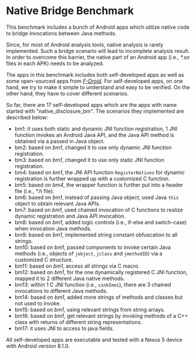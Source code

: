 # Native Bridge Benchmark
This benchmark includes a bunch of Android apps which utilize native code to bridge invocations between Java methods. 

Since, for most of Android analysis tools, native analysis is rarely implemented. Such a bridge scenario will lead to incomplete analysis result. In order to overcome this barrier, the native part of an Android app (i.e., *\*.so* files in each APK) needs to be analyzed.

The apps in this benchmark includes both self-developed apps as well as some open-sourced apps from [*F-Droid*](https://www.f-droid.org/). For self-developed apps, on one hand, we try to make it simple to understand and easy to be verified. On the other hand, they have to cover different scenarios.

So far, there are 17 self-developed apps which are the apps with name started with "native_disclosure_bm". The scenarios they implemented are described below:

+ bm1: it uses both static and dynamic JNI function registration, 1 JNI function invokes an Android Java API, and the Java API method is obtained via a passed in Java object.
+ bm2: based on *bm1*, changed it to use only dynamic JNI function registration.
+ bm3: based on *bm1*, changed it to use only static JNI function registration.
+ bm4: based on *bm1*, the JNI API function `RegisterNatives` for dynamic registration is further wrapped up with a customized C function.
+ bm5: based on *bm4*, the wrapper function is further put into a header file (i.e., *\*.h* file).
+ bm6: based on *bm1*, instead of passing Java object, used Java `this` object to obtain relevant Java APIs.
+ bm7: based on *bm1*, used chained invocation of C functions to realize dynamic registration and Java API invocation.
+ bm8: based on *bm1*, added logic controls (i.e., if-else and switch-case) when invocation Java methods.
+ bm9: based on *bm1*, implemented string constant obfuscation to all strings.
+ bm10: based on *bm1*, passed components to invoke certain Java methods (i.e., objects of `jobject`, `jclass` and `jmethodID`) via a customized C structure.
+ bm11: based on *bm1*, access all strings via C macro.
+ bm12: based on *bm1*, for the one dynamically registered C JNI function, mapped it to 2 different Java native methods.
+ bm13: within 1 C JNI function (i.e., `sinkImei`), there are 3 chained invocations to different Java methods.
+ bm14: based on *bm1*, added more strings of methods and classes but not used to invoke. 
+ bm15: based on *bm1*, using relevant strings from string arrays.
+ bm16: based on *bm1*, get relevant strings by invoking methods of a C++ class with returns of different string representations.
+ bm17: it uses JNI to access to java fields.

All self-developed apps are executable and tested with a Nexus 5 device with Android version 8.1.0.
